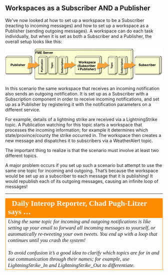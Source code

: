 ## Workspaces as a Subscriber AND a Publisher ##

We've now looked at how to set up a workspace to be a Subscriber (reacting to incoming messages) and how to set up a workspace as a Publisher (sending outgoing messages). A workspace can do each task individually, but when it is set as both a Subscriber and a Publisher, the overall setup looks like this:

![](./Images/Img4.016.TransformativeNotificationLayout3.png)

In this scenario the same workspace that receives an incoming notification also sends an outgoing notification. It is set up as a Subscriber with a Subscription component in order to receive incoming notifications, and set up as a Publisher by registering it with the notification parameters on a different service.

For example, details of a lightning strike are received via a LightningStrike topic. A Publication watching for this topic starts a workspace that processes the incoming information; for example it determines which state/province/county the strike occurred in. The workspace then creates a new message and dispatches it to subscribers via a WeatherAlert topic.

The important thing to realize is that the scenario must involve at least two different topics.

A major problem occurs if you set up such a scenario but attempt to use the same one topic for incoming and outgoing. That’s because the workspace would be set up as a subscriber to each message that it is publishing! It would republish each of its outgoing messages, causing an infinite loop of messages!

---

<table style="border-spacing: 0px">
<tr>
<td style="vertical-align:middle;background-color:darkorange;border: 2px solid darkorange">
<i class="fa fa-quote-left fa-lg fa-pull-left fa-fw" style="color:white;padding-right: 12px;vertical-align:text-top"></i>
<span style="color:white;font-size:x-large;font-weight: bold;font-family:serif">Daily Interop Reporter, Chad Pugh-Litzer says …</span>
</td>
</tr>

<tr>
<td style="border: 1px solid darkorange">
<span style="font-family:serif; font-style:italic; font-size:larger">
Using the same topic for incoming and outgoing notifications is like setting up your email to forward all incoming messages to yourself, or automatically re-tweeting your own tweets. You end up with a loop that continues until you crash the system!
<br><br>To avoid confusion it’s a good idea to clarify which topics are for in and out communication through their names; for example, use LightningStrike_In and LightningStrike_Out to differentiate.
</span>
</td>
</tr>
</table>